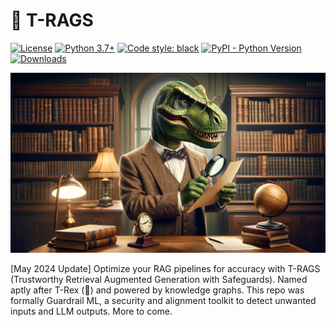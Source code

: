 # 🦖 T-RAGS
[![License](https://img.shields.io/badge/License-Apache_2.0-blue.svg)](https://opensource.org/licenses/Apache-2.0)
[![Python 3.7+](https://img.shields.io/badge/python-3.7+-blue.svg)](https://www.python.org/downloads/release/python-370/)
[![Code style: black](https://img.shields.io/badge/code%20style-black-000000.svg)](https://github.com/psf/black)
[![PyPI - Python Version](https://img.shields.io/pypi/v/llm-guard)](https://pypi.org/project/guardrail-ml)
[![Downloads](https://static.pepy.tech/badge/guardrail-ml)](https://pepy.tech/project/guardrail-ml)

![plot](./static/images/trex.png)


[May 2024 Update] Optimize your RAG pipelines for accuracy with T-RAGS (Trustworthy Retrieval Augmented Generation with Safeguards). Named aptly after T-Rex (🦖) and powered by knowledge graphs. This repo was formally Guardrail ML, a security and alignment toolkit to detect unwanted inputs and LLM outputs. More to come.

